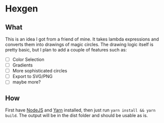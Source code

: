 # Hexgen

## What

This is an idea I got from a friend of mine. It takes lambda expressions and converts them into drawings of magic circles.
The drawing logic itself is pretty basic, but I plan to add a couple of features such as:

- [ ] Color Selection
- [ ] Gradients
- [ ] More sophisticated circles
- [ ] Export to SVG/PNG
- [ ] maybe more?

## How

First have [NodeJS](https://nodejs.org/en/download) and [Yarn](https://yarnpkg.com/getting-started/install) installed, then just run `yarn install && yarn build`. The output will be in the dist folder and should be usable as is.
